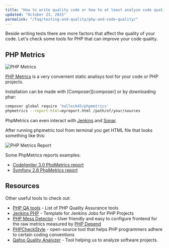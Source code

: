 ```yaml
---
title: "How to write quality code or how to at least analyze code quality?"
updated: "October 23, 2015"
permalink: "/faq/testing-and-quality/php-and-code-quality/"
---
```


Beside writing tests there are more factors that affect the quality of your code. Let's check some tools for PHP that
can improve your code quality.

## PHP Metrics

![PHP Metrics](/images/faq/testing/phpmetrics.png "PHP Metrics")

[PHP Metrics][phpmetrics] is a very convenient static analisys tool for your code or PHP projects.

Installation can be made with [Composer][composer] or by downloading phar:

```bash
composer global require 'halleck45/phpmetrics'
phpmetrics --report-html=myreport.html /path/of/your/sources
```

PhpMetrics can even interact with [Jenkins][jenkins] and [Sonar][sonar].

After running phpmetric tool from terminal you get HTML file that looks something like this:

![PHP Metrics Report](/images/faq/testing/phpmetrics_2.png "PHP Metrics Report")

Some PhpMetrics reports examples:

* [CodeIgniter 3.0 PhpMetrics report](http://bl.ocks.org/peterkokot/raw/c5b4da6935d9a8684248/)
* [Symfony 2.6 PhpMetrics report](http://bl.ocks.org/peterkokot/raw/d43726688595f112a419/)

## Resources

Other useful tools to check out:

* [PHP QA tools][phpqatools] - List of PHP Quality Assurance tools
* [Jenkins PHP][jenkinsphp] - Template for Jenkins Jobs for PHP Projects
* [PHP Mess Detector][phpmd] - User friendly and easy to configure frontend for the raw metrics measured by [PHP Depend][phpdepend]
* [PHPCheckStyle][phpcheckstyle] - open-source tool that helps PHP programmers adhere to certain coding conventions
* [Qafoo Quality Analyzer](https://github.com/Qafoo/QualityAnalyzer) - Tool helping us to analyze software projects.

[phpmetrics]: http://phpmetrics.org
[jenkins]: http://jenkins-ci.org/
[sonar]: http://www.sonarqube.org
[phpqatools]: http://phpqatools.org/
[jenkinsphp]: http://jenkins-php.org/
[phpmd]: http://phpmd.org/
[phpdepend]: http://pdepend.org/
[phpcheckstyle]: https://phpcheckstyle.github.io/
